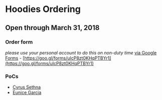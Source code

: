 # Hoodies Ordering
## Open through March 31, 2018

### Order form
*please use your personal account to do this on non-duty time*
[via Google Forms](https://goo.gl/forms/uIcP8zt0KHqPTBYr1) - [https://goo.gl/forms/uIcP8zt0KHqPTBYr1](https://goo.gl/forms/uIcP8zt0KHqPTBYr1)

### PoCs
- [Cyrus Sethna](mailto:csethna@gmail.com)
- [Eunice Garcia](mailto:garciaeunice43@gmail.com)

